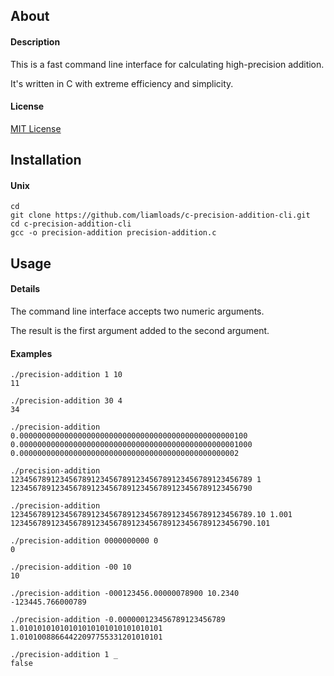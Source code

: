 ## About

#### Description
This is a fast command line interface for calculating high-precision addition.

It's written in C with extreme efficiency and simplicity.

#### License
[MIT License](https://github.com/liamloads/c-precision-addition-cli/blob/main/LICENSE)

## Installation

#### Unix
``` console
cd
git clone https://github.com/liamloads/c-precision-addition-cli.git
cd c-precision-addition-cli
gcc -o precision-addition precision-addition.c
```

## Usage

#### Details

The command line interface accepts two numeric arguments.

The result is the first argument added to the second argument.

#### Examples

``` console
./precision-addition 1 10
11

./precision-addition 30 4
34

./precision-addition 0.000000000000000000000000000000000000000000000000100 0.0000000000000000000000000000000000000000000000001000
0.0000000000000000000000000000000000000000000000002

./precision-addition 123456789123456789123456789123456789123456789123456789 1
123456789123456789123456789123456789123456789123456790

./precision-addition 123456789123456789123456789123456789123456789123456789.10 1.001
123456789123456789123456789123456789123456789123456790.101

./precision-addition 0000000000 0
0

./precision-addition -00 10
10

./precision-addition -000123456.00000078900 10.2340
-123445.766000789

./precision-addition -0.000000123456789123456789 1.01010101010101010101010101010101
1.01010088664422097755331201010101

./precision-addition 1 _
false
```
